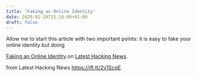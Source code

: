 ```yaml
---
title: 'Faking an Online Identity'
date: 2020-01-20T15:10:00+01:00
draft: false
---
```


Allow me to start this article with two important points: it is easy to fake your online identity but doing

[Faking an Online Identity](https://latesthackingnews.com/2020/01/20/faking-an-online-identity/) on [Latest Hacking News](https://latesthackingnews.com).

  
  
from Latest Hacking News https://ift.tt/2v1ScqE